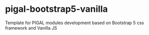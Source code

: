 # pigal-bootstrap5-vanilla
Template for PIGAL modules development based on Bootstrap 5 css framework and Vanilla JS
